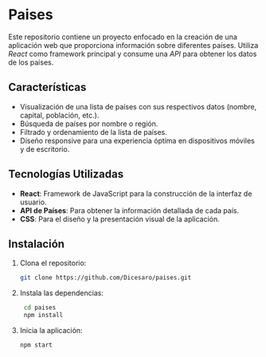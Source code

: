# Paises

Este repositorio contiene un proyecto enfocado en la creación de una aplicación web que proporciona información sobre diferentes países. Utiliza _React_ como framework principal y consume una _API_ para obtener los datos de los países.

## Características

- Visualización de una lista de países con sus respectivos datos (nombre, capital, población, etc.).
- Búsqueda de países por nombre o región.
- Filtrado y ordenamiento de la lista de países.
- Diseño responsive para una experiencia óptima en dispositivos móviles y de escritorio.

## Tecnologías Utilizadas

- **React**: Framework de JavaScript para la construcción de la interfaz de usuario.
- **API de Países**: Para obtener la información detallada de cada país.
- **CSS**: Para el diseño y la presentación visual de la aplicación.

## Instalación

1. Clona el repositorio:

   ```bash
   git clone https://github.com/Dicesaro/paises.git
   ```

2. Instala las dependencias:

   ```bash
    cd paises
    npm install
   ```

3. Inicia la aplicación:

   ```bash
   npm start
   ```
